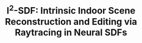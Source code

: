 ---
title: "I<sup>2</sup>-SDF: Intrinsic Indoor Scene Reconstruction and Editing via Raytracing in Neural SDFs"
collection: publications
# permalink: /publications/i2-sdf
venue: 'CVPR'
paperurl: 'https://arxiv.org/abs/2303.07634/'
authors: '<b>Jingsen Zhu</b>, Yuchi Huo, Qi Ye, Fujun Luan, Jifan Li, Dianbing Xi, Lisha Wang, Rui Tang, Wei Hua, Hujun Bao, Rui Wang'
project: 'https://jingsenzhu.github.io/i2-sdf/'
code: 'https://github.com/jingsenzhu/i2-sdf/'
dataset: '#'
---